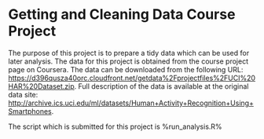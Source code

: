 Getting and Cleaning Data Course Project
===================

The purpose of this project is to prepare a tidy data which can be used for later analysis. The data for this project is obtained from the course project page on Coursera. The data can be downloaded from the following URL: https://d396qusza40orc.cloudfront.net/getdata%2Fprojectfiles%2FUCI%20HAR%20Dataset.zip.  Full description of the data is available at the original data site: http://archive.ics.uci.edu/ml/datasets/Human+Activity+Recognition+Using+Smartphones.

The script which is submitted for this project is %run_analysis.R%
